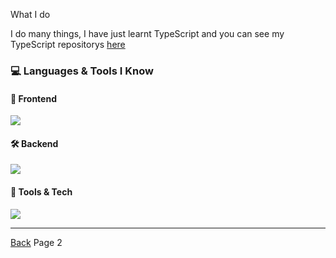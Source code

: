 What I do

I do many things, I have just learnt TypeScript and you can see my TypeScript repositorys [here](https://github.com/orgs/Visual-Studios/repositories?q=++language%3ATypeScript)



### 💻 Languages & Tools I Know

#### 🎨 Frontend
<p align="left">
  <img src="https://skillicons.dev/icons?i=html,css,js" />
</p>

#### 🛠️ Backend
<p align="left">
  <img src="https://skillicons.dev/icons?i=nodejs,express,py,mongodb" />
</p>

#### 🧰 Tools & Tech
<p align="left">
  <img src="https://skillicons.dev/icons?i=firebase,vite,git,github,discordjs,vscode" />
</p>


***
[Back](https://github.com/vencordthemer/vencordthemer/blob/main/README.md) Page 2

